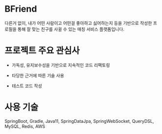 # BFriend

다른거 없이, 내가 어떤 사람이고 어떤걸 좋아하고 싫어하는지 등을 기반으로 작성한 프로필을 통해 잘 맞는 친구를 사귈 수 있는 매칭 서비스 플랫폼입니다.

# 프로젝트 주요 관심사

- 가독성, 유지보수성을 기반으로 지속적인 코드 리팩토링

- 타당한 근거에 따른 기술 사용

- 테스트 코드 작성

# 사용 기술

SpringBoot, Gradle, Java11, SpringDataJpa, SpringWebSocket, QueryDSL, MySQL, Redis, AWS